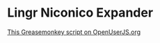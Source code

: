 Lingr Niconico Expander
=======================

[This Greasemonkey script on OpenUserJS.org](https://openuserjs.org/scripts/aycabta/httpaycabta.github.io/Lingr_Niconico_Expander)

